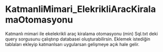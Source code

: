 # KatmanliMimari_ElekrikliAracKiralamaOtomasyonu
Katmanlı mimari ile ekelekrikli araç kiralama otomasyonu (min)
Sql.txt deki query sorgusunu çalıştırıp databasei oluşturabilirsin. Eklemek istediğin tablaları ekleyip katmanlsarı uygularsan gelişmeye açık hale gelir.
